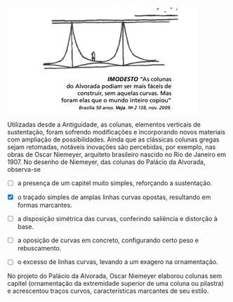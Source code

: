 

![](2cf49feb-bd46-3565-d1b4-4152f31b9899.png)

Utilizadas desde a Antiguidade, as colunas, elementos verticais de sustentação, foram sofrendo modificações e incorporando novos materiais com ampliação de possibilidades. Ainda que as clássicas colunas gregas sejam retomadas, notáveis inovações são percebidas, por exemplo, nas obras de Oscar Niemeyer, arquiteto brasileiro nascido no Rio de Janeiro em 1907. No desenho de Niemeyer, das colunas do Palácio da Alvorada, observa-se



- [ ] a presença de um capitel muito simples, reforçando a sustentação.
- [x] o traçado simples de amplas linhas curvas opostas, resultando em formas marcantes.
- [ ] a disposição simétrica das curvas, conferindo saliência e distorção à base.
- [ ] a oposição de curvas em concreto, configurando certo peso e rebuscamento.
- [ ] o excesso de linhas curvas, levando a um exagero na ornamentação.


No projeto do Palácio da Alvorada, Oscar Niemeyer elaborou colunas sem capitel (ornamentação da extremidade superior de uma coluna ou pilastra) e acrescentou traços curvos, características marcantes de seu estilo.

